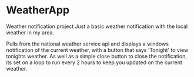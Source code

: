 # WeatherApp
Weather notification project
Just a basic weather notification with the local weather in my area.

Pulls from the national weather service api and displays a windows notification of the current weather, with a button that says 'Tonight' to view tonights weather.
As well as a simple close button to close the notification, its set on a loop to run every 2 hours to keep you updated on the current weather.
